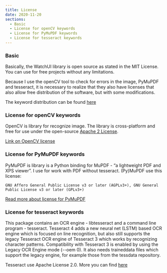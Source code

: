 ```yaml
---
title: License
date: 2020-11-20
sections:
  - Basic
  - License for openCV keywords
  - License for PyMuPDF keywords
  - License for tesseract keywords
---
```

### Basic
Basically, the WatchUI library is open source as stated in the MIT License. You can use for free projects without any limitations.

Because I use the openCV tool to check for errors in the image, PyMuPDF and tesseract, it is necessary to realize that they also have licenses that also allow free distribution of the software, but with some modifications.

The keyword distribution can be found [here](/WatchUI/keywords.html#keyword-breakdown)

### License for openCV keywords
OpenCV is library for recognize image. The library is cross-platform and free for use under the open-source [Apache 2 License](https://www.apache.org/licenses/LICENSE-2.0).

[Link on OpenCV license](https://github.com/opencv/opencv/blob/master/LICENSE)


### License for PyMuPDF keywords
PyMuPDF is library is a Python binding for MuPDF - “a lightweight PDF and XPS viewer”.
I use for work with PDF without tesseract. (Py)MuPDF use this license:
```
GNU Affero General Public License v3 or later (AGPLv3+), GNU General Public License v3 or later (GPLv3+)
```

[Read more about license for PyMuPDF](https://www.gnu.org/licenses/agpl-3.0.en.html)

### License for tesseract keywords
This package contains an OCR engine - libtesseract and a command line program - tesseract. Tesseract 4 adds a new neural net (LSTM) based OCR engine which is focused on line recognition, but also still supports the legacy Tesseract OCR engine of Tesseract 3 which works by recognizing character patterns. Compatibility with Tesseract 3 is enabled by using the Legacy OCR Engine mode (--oem 0). It also needs traineddata files which support the legacy engine, for example those from the tessdata repository.

Tesseract use Apache License 2.0. More you can find [here](https://github.com/tesseract-ocr/tesseract/blob/master/LICENSE)